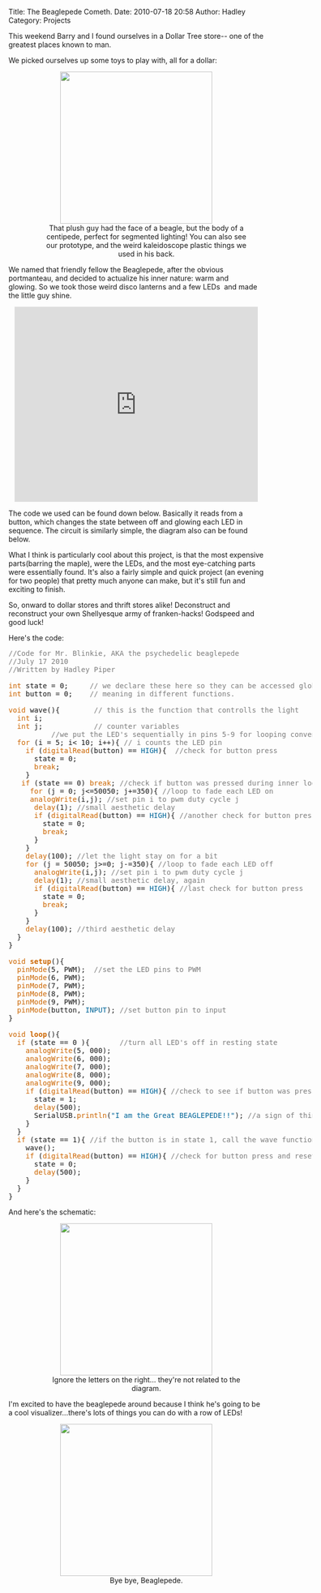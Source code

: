 Title: The Beaglepede Cometh.
Date: 2010-07-18 20:58
Author: Hadley
Category: Projects

This weekend Barry and I found ourselves in a Dollar Tree store-- one of the greatest places known to man.

We picked ourselves up some toys to play with, all for a dollar:

<center>
<dl id="attachment_1090" class="wp-caption alignnone" style="width: 460px;">
<dt class="wp-caption-dt">
<img class="size-large wp-image-1090" title="100_0146" src="http://leaflabs.com/wp-content/uploads/2010/07/100_0119-450x600.jpg" alt="" width="300" />
</dt><dd class="wp-caption-dd">
That plush guy had the face of a beagle, but the body of a centipede, perfect for segmented lighting! You can also see our prototype, and the weird kaleidoscope plastic things we used in his back.
</dd></dl>
</center>

We named that friendly fellow the Beaglepede, after the obvious portmanteau, and decided to actualize his inner nature: warm and glowing. So we took those weird disco lanterns and a few LEDs  and made the little guy shine.

<center>
<object classid="clsid:d27cdb6e-ae6d-11cf-96b8-444553540000" width="480" height="385" codebase="http://download.macromedia.com/pub/shockwave/cabs/flash/swflash.cab#version=6,0,40,0"><param name="allowFullScreen" value="true" /><param name="allowscriptaccess" value="always" /><param name="src" value="http://www.youtube.com/v/Qq-2YjmYIY8&amp;hl=en_US&amp;fs=1" /><param name="allowfullscreen" value="true" /><embed type="application/x-shockwave-flash" width="480" height="385" src="http://www.youtube.com/v/Qq-2YjmYIY8&amp;hl=en_US&amp;fs=1" allowscriptaccess="always" allowfullscreen="true"> </embed></object>
</center>

The code we used can be found down below. Basically it reads from a button,
which changes the state between off and glowing each LED in sequence. The
circuit is similarly simple, the diagram also can be found below.

What I think is particularly cool about this project, is that the most
expensive parts(barring the maple), were the LEDs, and the most eye-catching
parts were essentially found. It's also a fairly simple and quick project (an
evening for two people) that pretty much anyone can make, but it's still fun
and exciting to finish.

So, onward to dollar stores and thrift stores alike! Deconstruct and
reconstruct your own Shellyesque army of franken-hacks! Godspeed and good
luck!

<!--more-->
Here's the code:

<pre class="code" style="text-align: left; width:600px;"><span style="color: #7e7e7e;">//Code for Mr. Blinkie, AKA the psychedelic beaglepede</span>
<span style="color: #7e7e7e;">//July 17 2010</span>
<span style="color: #7e7e7e;">//Written by Hadley Piper</span>

<span style="color: #cc6600;">int</span> state = 0;     <span style="color: #7e7e7e;">// we declare these here so they can be accessed globally, </span>
<span style="color: #cc6600;">int</span> button = 0;    <span style="color: #7e7e7e;">// meaning in different functions.</span>

<span style="color: #cc6600;">void</span> wave(){        <span style="color: #7e7e7e;">// this is the function that controlls the light</span>
  <span style="color: #cc6600;">int</span> i;
  <span style="color: #cc6600;">int</span> j;            <span style="color: #7e7e7e;">// counter variables</span>
          <span style="color: #7e7e7e;">//we put the LED's sequentially in pins 5-9 for looping convenience</span>
  <span style="color: #cc6600;">for</span> (i = 5; i&lt; 10; i++){ <span style="color: #7e7e7e;">// i counts the LED pin</span>
    <span style="color: #cc6600;">if</span> (<span style="color: #cc6600;">digitalRead</span>(button) == <span style="color: #006699;">HIGH</span>){  <span style="color: #7e7e7e;">//check for button press</span>
      state = 0;
      <span style="color: #cc6600;">break</span>;
    }
   <span style="color: #cc6600;">if</span> (state == 0) <span style="color: #cc6600;">break</span>; <span style="color: #7e7e7e;">//check if button was pressed during inner loop</span>
     <span style="color: #cc6600;">for</span> (j = 0; j&lt;=50050; j+=350){ <span style="color: #7e7e7e;">//loop to fade each LED on</span>
     <span style="color: #cc6600;">analogWrite</span>(i,j); <span style="color: #7e7e7e;">//set pin i to pwm duty cycle j</span>
      <span style="color: #cc6600;">delay</span>(1); <span style="color: #7e7e7e;">//small aesthetic delay</span>
      <span style="color: #cc6600;">if</span> (<span style="color: #cc6600;">digitalRead</span>(button) == <span style="color: #006699;">HIGH</span>){ <span style="color: #7e7e7e;">//another check for button press</span>
        state = 0;
        <span style="color: #cc6600;">break</span>;
      }
    }
    <span style="color: #cc6600;">delay</span>(100); <span style="color: #7e7e7e;">//let the light stay on for a bit</span>
    <span style="color: #cc6600;">for</span> (j = 50050; j&gt;=0; j-=350){ <span style="color: #7e7e7e;">//loop to fade each LED off</span>
      <span style="color: #cc6600;">analogWrite</span>(i,j); <span style="color: #7e7e7e;">//set pin i to pwm duty cycle j</span>
      <span style="color: #cc6600;">delay</span>(1); <span style="color: #7e7e7e;">//small aesthetic delay, again</span>
      <span style="color: #cc6600;">if</span> (<span style="color: #cc6600;">digitalRead</span>(button) == <span style="color: #006699;">HIGH</span>){ <span style="color: #7e7e7e;">//last check for button press</span>
        state = 0;
        <span style="color: #cc6600;">break</span>;
      }
    }
    <span style="color: #cc6600;">delay</span>(100); <span style="color: #7e7e7e;">//third aesthetic delay</span>
  }
}

<span style="color: #cc6600;">void</span> <span style="color: #cc6600;"><strong>setup</strong></span>(){
  <span style="color: #cc6600;">pinMode</span>(5, PWM);  <span style="color: #7e7e7e;">//set the LED pins to PWM</span>
  <span style="color: #cc6600;">pinMode</span>(6, PWM);
  <span style="color: #cc6600;">pinMode</span>(7, PWM);
  <span style="color: #cc6600;">pinMode</span>(8, PWM);
  <span style="color: #cc6600;">pinMode</span>(9, PWM);
  <span style="color: #cc6600;">pinMode</span>(button, <span style="color: #006699;">INPUT</span>); <span style="color: #7e7e7e;">//set button pin to input</span>
}

<span style="color: #cc6600;">void</span> <span style="color: #cc6600;"><strong>loop</strong></span>(){
  <span style="color: #cc6600;">if</span> (state == 0 ){       <span style="color: #7e7e7e;">//turn all LED's off in resting state</span>
    <span style="color: #cc6600;">analogWrite</span>(5, 000);
    <span style="color: #cc6600;">analogWrite</span>(6, 000);
    <span style="color: #cc6600;">analogWrite</span>(7, 000);
    <span style="color: #cc6600;">analogWrite</span>(8, 000);
    <span style="color: #cc6600;">analogWrite</span>(9, 000);
    <span style="color: #cc6600;">if</span> (<span style="color: #cc6600;">digitalRead</span>(button) == <span style="color: #006699;">HIGH</span>){ <span style="color: #7e7e7e;">//check to see if button was pressed</span>
      state = 1;
      <span style="color: #cc6600;">delay</span>(500);
      SerialUSB.<span style="color: #cc6600;">println</span>(<span style="color: #006699;">"I am the Great BEAGLEPEDE!!"</span>); <span style="color: #7e7e7e;">//a sign of things to come</span>
    }
  }
  <span style="color: #cc6600;">if</span> (state == 1){ <span style="color: #7e7e7e;">//if the button is in state 1, call the wave function</span>
    wave();
    <span style="color: #cc6600;">if</span> (<span style="color: #cc6600;">digitalRead</span>(button) == <span style="color: #006699;">HIGH</span>){ <span style="color: #7e7e7e;">//check for button press and reset to state 0</span>
      state = 0;
      <span style="color: #cc6600;">delay</span>(500);
    }
  }
}</pre>

And here's the schematic:

<center>
<dl id="attachment_1090" class="wp-caption alignnone" style="width: 460px;"> <dt class="wp-caption-dt"><a rel="attachment wp-att-1090" href="http://leaflabs.com/2010/07/the-beaglepede-cometh/100_0146/"><img class="size-large wp-image-1090" title="100_0146" src="http://leaflabs.com/wp-content/uploads/2010/07/100_0146-450x600.jpg" alt="" width="300" /></a></dt> <dd class="wp-caption-dd">Ignore the letters on the right... they're not related to the diagram.</dd> </dl>
</center>

I'm excited to have the beaglepede around because I think he's going to be a cool visualizer...there's lots of things you can do with a row of LEDs!

<center>
<dl id="attachment_1090" class="wp-caption alignnone" style="width: 460px;">
<dt class="wp-caption-dt">
<img class="size-large wp-image-1090" title="100_0146" src="http://leaflabs.com/wp-content/uploads/2010/07/100_0143-214x300.jpg" alt="" width="300" />
</dt><dd class="wp-caption-dd">
Bye bye, Beaglepede.
</dd></dl>
</center>

